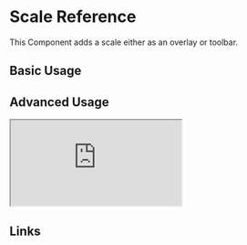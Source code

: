 # Scale Reference

This Component adds a scale either as an overlay or toolbar. 

## Basic Usage


## Advanced Usage

<iframe
  id="iframe--core-maplibremap--style-change-config"
  title="Style Change Config"
  src="https://mapcomponents.github.io/react-map-components-maplibre/iframe.html?viewMode=story&amp;id=mapcomponents-mlscalereference--overlay"
  allowfullscreen=""
  loading="lazy"
  style={{ width: "100%", height: "500px", border: "0px none" }}
></iframe>

## Links